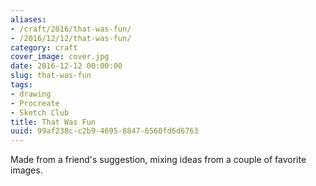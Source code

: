 ```yaml
---
aliases:
- /craft/2016/that-was-fun/
- /2016/12/12/that-was-fun/
category: craft
cover_image: cover.jpg
date: 2016-12-12 00:00:00
slug: that-was-fun
tags:
- drawing
- Procreate
- Sketch Club
title: That Was Fun
uuid: 99af238c-c2b9-4695-8847-6560fd6d6763
---
```


Made from a friend's suggestion, mixing ideas from a couple of favorite images.